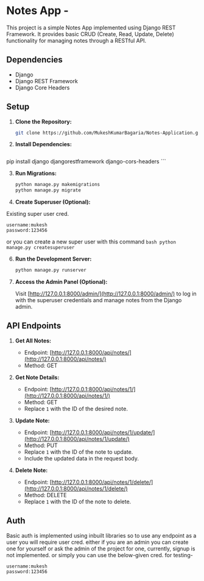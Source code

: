 # Notes App - 

This project is a simple Notes App implemented using Django REST Framework. It provides basic CRUD (Create, Read, Update, Delete) functionality for managing notes through a RESTful API.

## Dependencies

- Django
- Django REST Framework
- Django Core Headers

## Setup

1. **Clone the Repository:**

    ```bash
   git clone https://github.com/MukeshKumarBagaria/Notes-Application.git
    ```

2. **Install Dependencies:**

    ```bash
pip install django djangorestframework django-cors-headers
    ```

3. **Run Migrations:**

    ```bash
   python manage.py makemigrations                                           ─╯
   python manage.py migrate
    ```

4. **Create Superuser (Optional):**

Existing super user cred.
```
username:mukesh
password:123456
```
or you can create a new super user with this command
    ```bash
    python manage.py createsuperuser
    ```

6. **Run the Development Server:**

    ```bash
    python manage.py runserver
    ```

7. **Access the Admin Panel (Optional):**

    Visit [http://127.0.0.1:8000/admin/](http://127.0.0.1:8000/admin/) to log in with the superuser credentials and manage notes from the Django admin.

## API Endpoints

1. **Get All Notes:**
    - Endpoint: [http://127.0.0.1:8000/api/notes/](http://127.0.0.1:8000/api/notes/)
    - Method: GET

2. **Get Note Details:**
    - Endpoint: [http://127.0.0.1:8000/api/notes/1/](http://127.0.0.1:8000/api/notes/1/)
    - Method: GET
    - Replace `1` with the ID of the desired note.

3. **Update Note:**
    - Endpoint: [http://127.0.0.1:8000/api/notes/1/update/](http://127.0.0.1:8000/api/notes/1/update/)
    - Method: PUT
    - Replace `1` with the ID of the note to update.
    - Include the updated data in the request body.

4. **Delete Note:**
    - Endpoint: [http://127.0.0.1:8000/api/notes/1/delete/](http://127.0.0.1:8000/api/notes/1/delete/)
    - Method: DELETE
    - Replace `1` with the ID of the note to delete.

## Auth 
Basic auth is implemented using inbuilt libraries so to use any endpoint as a user you will require user cred. either if you are an admin you can create one for yourself or ask the admin of the project for one, currently, signup is not implemented.
or simply you can use the below-given cred. for testing-
```
username:mukesh
password:123456
```
